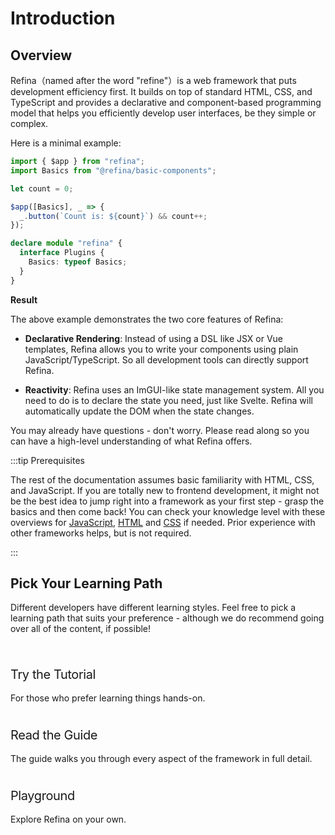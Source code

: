 # Introduction

## Overview

Refina（named after the word "refine"）is a web framework that puts development efficiency first. It builds on top of standard HTML, CSS, and TypeScript and provides a declarative and component-based programming model that helps you efficiently develop user interfaces, be they simple or complex.

Here is a minimal example:

```ts
import { $app } from "refina";
import Basics from "@refina/basic-components";

let count = 0;

$app([Basics], _ => {
  _.button(`Count is: ${count}`) && count++;
});

declare module "refina" {
  interface Plugins {
    Basics: typeof Basics;
  }
}
```

**Result**

<script setup>
import "@vue/theme";
import CounterVue from "snippets/counter.vue"
</script>
<CounterVue />

The above example demonstrates the two core features of Refina:

- **Declarative Rendering**: Instead of using a DSL like JSX or Vue templates, Refina allows you to write your components using plain JavaScript/TypeScript. So all development tools can directly support Refina.

- **Reactivity**: Refina uses an ImGUI-like state management system. All you need to do is to declare the state you need, just like Svelte. Refina will automatically update the DOM when the state changes.

You may already have questions - don't worry. Please read along so you can have a high-level understanding of what Refina offers.

:::tip Prerequisites

The rest of the documentation assumes basic familiarity with HTML, CSS, and JavaScript. If you are totally new to frontend development, it might not be the best idea to jump right into a framework as your first step - grasp the basics and then come back! You can check your knowledge level with these overviews for [JavaScript](https://developer.mozilla.org/en-US/docs/Web/JavaScript/A_re-introduction_to_JavaScript), [HTML](https://developer.mozilla.org/en-US/docs/Learn/HTML/Introduction_to_HTML) and [CSS](https://developer.mozilla.org/en-US/docs/Learn/CSS/First_steps) if needed. Prior experience with other frameworks helps, but is not required.

:::

## Pick Your Learning Path

Different developers have different learning styles. Feel free to pick a learning path that suits your preference - although we do recommend going over all of the content, if possible!

<div class="vt-box-container next-steps">
  <a class="vt-box" href="../tutorial/">
    <p class="next-steps-link">Try the Tutorial</p>
    <p class="next-steps-caption">For those who prefer learning things hands-on.</p>
  </a>
  <a class="vt-box" href="./quick-start">
    <p class="next-steps-link">Read the Guide</p>
    <p class="next-steps-caption">The guide walks you through every aspect of the framework in full detail.</p>
  </a>
  <a class="vt-box" href="/misc/playground">
    <p class="next-steps-link">Playground</p>
    <p class="next-steps-caption">Explore Refina on your own.</p>
  </a>
</div>

<style scoped>
.next-steps > * {
  text-decoration: none;
}
.next-steps .vt-box {
  border: 1px solid transparent;
}
.next-steps .vt-box:hover {
  border-color: var(--vp-c-brand);
  transition: border-color .3s cubic-bezier(.25,.8,.25,1);
}
.next-steps-link {
  font-size: 20px;
  line-height: 1.4;
  letter-spacing: -.02em;
  margin-bottom: .75em;
  display: block;
  color: var(--vp-c-brand);
}
.next-steps-caption {
  margin-bottom: 0;
  color: var(--vp-c-text-2);
  transition: color .5s;
}
</style>
